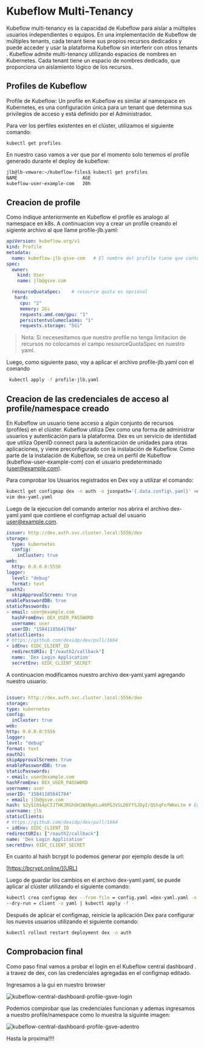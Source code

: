 # Kubeflow Multi-Tenancy

Kubeflow multi-tenancy es la capacidad de  Kubeflow para  aislar a múltiples usuarios independientes o equipos. En una implementación de Kubeflow de múltiples tenants, cada tenant tiene sus propios recursos dedicados y puede acceder y usar la plataforma Kubeflow sin interferir con otros tenants . Kubeflow admite multi-tenancy utilizando espacios de nombres en Kubernetes. Cada tenant  tiene un espacio de nombres dedicado, que proporciona un aislamiento lógico de los recursos.

## Profiles de Kubeflow

Profile de Kubeflow: Un profile en Kubeflow es similar al namespace en Kubernetes,  es una configuración única para un tenant  que determina sus privilegios de acceso y está definido por el Administrador.

Para ver los perfiles existentes en el clúster, utilizamos el  siguiente comando:

```
kubectl get profiles
```

En nuestro caso vamos a ver que por el momento solo tenemos el profile generado durante el deploy de kubeflow:

```bash
jlb@lb-vmware:~/kubeflow-files$ kubectl get profiles
NAME                        AGE
kubeflow-user-example-com   20h
```

## Creacion de profile

Como indique anteriormente en Kubeflow el profile es analogo al namespace en k8s. A continuacion voy a crear un profile creando el sigiente archivo al que llame profile-jlb.yaml:

```yaml
apiVersion: kubeflow.org/v1
kind: Profile
metadata:
  name: kubeflow-jlb-gsve-com   # El nombre del profile tiene que contener el nombre del usario y del dominio que vamos a utilizar
spec:
  owner:
    kind: User
    name: jlb@gsve.com   

  resourceQuotaSpec:    # resource quota es opcional
   hard:
     cpu: "2"
     memory: 2Gi
     requests.amd.com/gpu: "1"
     persistentvolumeclaims: "1"
     requests.storage: "5Gi"
```
> Nota: Si necesesitamos que nuestro profile no tenga limitacion de recursos no colocamos el campo resourceQuotaSpec en nuestro yaml.

Luego, como  siguiente paso,  voy a aplicar el archivo  profile-jlb.yaml con el comando

```bash
 kubectl apply -f profile-jlb.yaml
 ```

## Creacion de las credenciales  de acceso al profile/namespace creado

En Kubeflow un usuario  tiene acceso a algún conjunto de recursos (profiles) en el clúster. Kubeflow utiliza Dex como una forma de administrar usuarios y autenticación para la plataforma. Dex es un servicio de identidad que utiliza OpenID connect para la autenticación de unidades para otras aplicaciones, y viene preconfigurado con la instalación de Kubeflow. Como parte de la instalación de Kubeflow, se crea un perfil de Kubeflow (kubeflow-user-example-com) con el usuario predeterminado (<user@example.com>).

Para comprobar los Usuarios registrados en Dex voy a utilizar el comando:

```bash
kubectl get configmap dex -n auth -o jsonpath='{.data.config\.yaml}' >dex-yaml.yaml
vim dex-yaml.yaml
 ```

Luego de la ejecucion del comando anterior nos abrira el archivo dex-yaml.yaml que contiene el configmap actual del usuario <user@example.com>.

```yaml
issuer: http://dex.auth.svc.cluster.local:5556/dex
storage:
  type: kubernetes
  config:
    inCluster: true
web:
  http: 0.0.0.0:5556
logger:
  level: "debug"
  format: text
oauth2:
  skipApprovalScreen: true
enablePasswordDB: true
staticPasswords:
- email: user@example.com
  hashFromEnv: DEX_USER_PASSWORD
  username: user
  userID: "15841185641784"
staticClients:
# https://github.com/dexidp/dex/pull/1664
- idEnv: OIDC_CLIENT_ID
  redirectURIs: ["/oauth2/callback"]
  name: 'Dex Login Application'
  secretEnv: OIDC_CLIENT_SECRET
  ```

  A  continuacion modificamos nuestro archivo dex-yaml.yaml agregando nuestro usuario:

  ```yaml
  
  issuer: http://dex.auth.svc.cluster.local:5556/dex
storage:
  type: kubernetes
  config:
    inCluster: true
web:
  http: 0.0.0.0:5556
logger:
  level: "debug"
  format: text
oauth2:
  skipApprovalScreen: true
enablePasswordDB: true
staticPasswords:
- email: user@example.com
  hashFromEnv: DEX_USER_PASSWORD
  username: user
  userID: "15841185641784"
- email: jlb@gsve.com
  hash: $2y$10$4pCIJTHKJRGhOH2WXNyKLu48PGJVSLD6FfSJDyI/QShqFofWKeLtm # En este campo coloque el hash en bcrypt de mi contraseña
  username: jlb
staticClients:
# https://github.com/dexidp/dex/pull/1664
- idEnv: OIDC_CLIENT_ID
  redirectURIs: ["/oauth2/callback"]
  name: 'Dex Login Application'
  secretEnv: OIDC_CLIENT_SECRET
  ```

En cuanto al hash bcrypt lo podemos generar por ejemplo desde la url:

[https://bcrypt.online/](URL)

Luego de guardar los cambios en el archivo dex-yaml.yaml, se puede aplicar al clúster utilizando el siguiente comando:

```bash
kubectl crea configmap dex --from-file = config.yaml =dex-yaml.yaml -n auth \
--dry-run = client -o yaml | kubectl apply -f -
```

Después de aplicar el configmap, reinicie la aplicación Dex para configurar los nuevos usuarios utilizando el siguiente comando:
 
```bash
kubectl rollout restart deployment dex -n auth
```
## Comprobacion final
Como paso final vamos a probar el login en el Kubeflow central dashboard . a travez de dex, con las credenciales agregadas en el configmap editado.

Ingresamos a la gui en nuestro browser 


![kubeflow-central-dashboard-profile-gsve-login](https://github.com/jlbisconti/k8s-vanilla/assets/144631732/b0dc1521-ae09-40ef-ba70-0d793bb63c92)

Podemos comprobar que las credenciales funcionan y ademas ingresamos a nuestro profile/namespace como lo muestra la siguinte imagen:


![kubeflow-central-dashboard-profile-gsve-adentro](https://github.com/jlbisconti/k8s-vanilla/assets/144631732/3722fe8d-2ad5-4e4d-bffe-7fac7c96bce5)

Hasta la proxima!!!!


